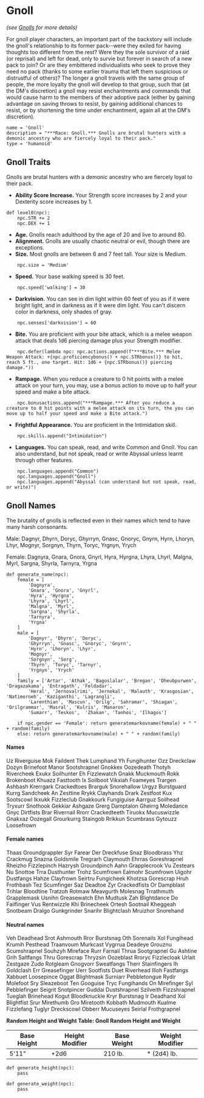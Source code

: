 # Gnoll
*(see [Gnolls](../Creatures/Gnolls.md) for more details)*

For gnoll player characters, an important part of the backstory will include the gnoll's relationship to its former pack--were they exiled for having thoughts too different from the rest? Were they the sole survivor of a raid (or reprisal) and left for dead, only to survie but forever in search of a new pack to join? Or are they embittered individualists who seek to prove they need no pack (thanks to some earlier trauma that left them suspicious or distrustful of others)? The longer a gnoll travels with the same group of people, the more loyalty the gnoll will develop to that group, such that (at the DM's discretion) a gnoll may resist enchantments and commands that would cause harm to the members of their adoptive pack (either by gaining advantage on saving throws to resist, by gaining additional chances to resist, or by shortening the time under enchantment, again all at the DM's discretion).

```
name = 'Gnoll'
description = "***Race: Gnoll.*** Gnolls are brutal hunters with a demonic ancestry who are fiercely loyal to their pack."
type = 'humanoid'
```

## Gnoll Traits
Gnolls are brutal hunters with a demonic ancestry who are fiercely loyal to their pack.

* **Ability Score Increase.** Your Strength score increases by 2 and your Dexterity score increases by 1.

```
def level0(npc):
    npc.STR += 2
    npc.DEX += 1
```

* **Age.** Gnolls reach adulthood by the age of 20 and live to around 80.
* **Alignment.** Gnolls are usually chaotic neutral or evil, though there are exceptions.
* **Size.** Most gnolls are between 6 and 7 feet tall. Your size is Medium.

```
    npc.size = 'Medium'
```

* **Speed.** Your base walking speed is 30 feet.

```
    npc.speed['walking'] = 30
```

* **Darkvision.** You can see in dim light within 60 feet of you as if it were bright light, and in darkness as if it were dim light. You can't discern color in darkness, only shades of gray.

```
    npc.senses['darkvision'] = 60
```

* **Bite.** You are proficient with your bite attack, which is a melee weapon attack that deals 1d6 piercing damage plus your Strength modifier.

```
    npc.defer(lambda npc: npc.actions.append(f"***Bite.*** Melee Weapon Attack: +{npc.proficiencybonus() + npc.STRbonus()} to hit, reach 5 ft., one target. Hit: 1d6 + {npc.STRbonus()} piercing damage."))
```

* **Rampage.** When you reduce a creature to 0 hit points with a melee attack on your turn, you may, use a bonus action to move up to half your speed and make a bite attack.

```
    npc.bonusactions.append("***Rampage.*** After you reduce a creature to 0 hit points with a melee attack on its turn, the you can move up to half your speed and make a Bite attack.")
```

* **Frightful Appearance.** You are proficient in the Intimidation skill.

```
    npc.skills.append("Intimidation")
```

* **Languages.** You can speak, read, and write Common and Gnoll. You can also understand, but not speak, read or write Abyssal unless learnt through other features.

```
    npc.languages.append("Common")
    npc.languages.append("Gnoll")
    npc.languages.append("Abyssal (can understand but not speak, read, or write)")
```


## Gnoll Names
The brutality of gnolls is reflected even in their names which tend to have many harsh consonants.

Male: Dagnyr, Dhyrn, Doryc, Ghyrryn, Gnasc, Gnoryc, Gnyrn, Hyrn, Lhoryn, Lhyr, Mognyr, Sorgnyn, Thyrn, Toryc, Yrgnyn, Yrych

Female: Dagnyra, Gnara, Gnora, Gnyrl, Hyra, Hyrgna, Lhyra, Lhyrl, Malgna, Myrl, Sargna, Shyrla, Tarnyra, Yrgna

```
def generate_name(npc):
    female = [
        'Dagnyra', 
        'Gnara', 'Gnora', 'Gnyrl', 
        'Hyra', 'Hyrgna', 
        'Lhyra', 'Lhyrl', 
        'Malgna', 'Myrl', 
        'Sargna', 'Shyrla', 
        'Tarnyra', 
        'Yrgna'
    ]
    male = [
        'Dagnyr', 'Dhyrn', 'Doryc', 
        'Ghyrryn', 'Gnasc', 'Gnoryc', 'Gnyrn', 
        'Hyrn', 'Lhoryn', 'Lhyr', 
        'Mognyr', 
        'Sorgnyn', 'Sorg',
        'Thyrn', 'Toryc', 'Tarnyr', 
        'Yrgnyn', 'Yrych'
    ]
    family = ['Artar', 'Athak', 'Bagoslalar', 'Bregan', 'Dheubpurwen', 'Dragazakama', 'Entragath', 'Feldadar', 
        'Heral', 'Jernovalrimi', 'Jernokal', 'Malauth', 'Krasgosian', 'Natimorneh', 'Kaziganthi', 'Lagrangli', 
        'Larenthian', 'Mascun', 'Orilg', 'Sahramar', 'Shiagan', 'Orilgrammar', 'Masral', 'Kulris', 'Manaron', 
        'Sumarr', 'Teskos',  'Zhakan', 'Tanhos', 'Ilhagos']

    if npc.gender == 'Female': return generatemarkovname(female) + " " + random(family)
    else: return generatemarkovname(male) + " " + random(family)
```

#### Names
Uz Riverguise
Mok Faildent
Thek Lumphand
Yh Fungihunter
Ozz Dreckclaw
Dozyn Brinefoot
Manor Sootshrapnel
Gnokkex Oozedeath
Thotyh Rivercheek
Exukx Soilhunter
Eh Fizzlewatch
Gnakk Muckmouth
Rokk Brokenboot
Khuazz Fasttooth
Ix Soilboot
Vikxiah Foameyes
Trargen Ashbash
Krerrgark Crackedtoes
Brarguk Snorehallow
Urgyz Burstguard
Kurrg Sandcheek
An Zesttine
Rrykk Clayhands
Drark Zestfoot
Kux Sootscowl
Ikxukk Fizzleclub
Gnakkourk Fungiguise
Aarrguz Soilhead
Tryxurr Snothook
Gekkiar Ashgaze
Grerg Damptalon
Gheirrg Moledance
Gnyc Dirtfists
Brar Rivernail
Rrorr Crackedteeth
Tiruokx Mucuswizzle
Gnakxaz Oozegall
Grourkurrg Staingob
Rrikkun Scumbrass
Gytouzz Loosefrown

#### Female names
Thaas Groundgrappler
Syr Farear
Der Dreckfuse
Snaz Bloodbrass
Yhz Crackmug
Snazna Goldsmile
Tregrarh Claymouth
Ehrras Goreshrapnel
Rheizho Fizzlepinch
Hazrysh Groundpinch
Aahn Grapplecrook
Vu Zestears
Nu Snottoe
Trra Dusthunter
Trohz Scumfrown
Ealmohr Scumfrown
Uigohr Dustfangs
Hahze Clayfrown
Seirtru Fungicheek
Khotzsa Gorescrap
Hruh Frothbash
Tez Scumfinger
Saz Deadtoe
Zyr Crackedfists
Or Dampblast
Trihlar Bloodtine
Tratzoh Rotmaw
Meavgurth Molesnag
Trrathmuth Grapplemask
Usnihn Greasewatch
Ehn Mudtusk
Zah Blightdance
Do Failfinger
Vus Rentwizzle
Khi Brinecheek
Ortesh Sootnail
Kheggeah Snotbeam
Dralgo Gunkgrinder
Snarihr Blightclash
Mruizhor Snorehand

#### Neutral names
Veh Deadhead
Srot Ashmouth
Rror Burstsnag
Oth Sorenails
Xol Fungihead
Krumih Pesthead
Traanvoum Murkcast
Vygrrua Deadeye
Grouznu Scumshrapnel
Souhzyh Mireface
Rurr Farnail
Thrua Sootgrapnel
Gu Ashtine
Grih Saltfangs
Thru Gorescrap
Thryzsin Oozeblast
Rroryc Fizzlecloak
Urlait Zestgaze
Zudo Rotgleam
Gnogvorr Sweatfangs
Therr Stainfingers
Ih Goldclash
Err Greasefinger
Uerr Sootfists
Duet Riverhead
Illoh Fastfangs
Xabbuet Loosepince
Oggat Blightmask
Surniarr Pebbletongue
Rydir Molefoot
Sry Sleazeboot
Ten Googuise
Tryc Fungihands
On Mirefinger
Syl Pebblefinger
Seigrit Snotpincer
Guddai Dustshrapnel
Szilveith Fizzshrapnel
Tueglah Brinehead
Kogut Bloodknuckle
Kryr Burstsnag
Ir Deadhand
Xol Blightfist
Srur Mirethumb
Gro Miretooth
Kobbath Mudmouth
Kualme Fizzlefang
Tuglyr Dreckscowl
Obberr Mucuseyes
Seirlal Frothgrapnel

**Random Height and Weight Table: Gnoll Random Height and Weight**

Base Height | Height Modifier | Base Weight | Weight Modifier
----------- | --------------- | ----------- | ---------------
5'11" | +2d6 | 210 lb. | * (2d4) lb.

```
def generate_height(npc):
    pass

def generate_weight(npc):
    pass
```
